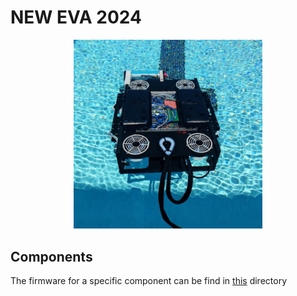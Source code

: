# NEW EVA 2024
<p align="center">
<img src="docs/eva.jpg" width="60%" height="60%">
</p>

## Components
The firmware for a specific component can be find in [this](firmware/) directory
